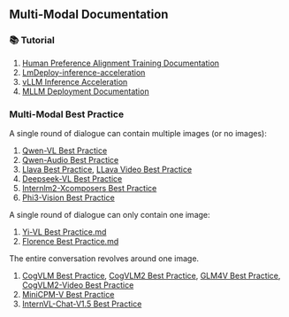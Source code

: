 ## Multi-Modal Documentation

### 📚 Tutorial

1. [Human Preference Alignment Training Documentation](human-preference-alignment-training-documentation.md)
2. [LmDeploy-inference-acceleration](LmDeploy-inference-acceleration.md)
3. [vLLM Inference Acceleration](vllm-inference-acceleration.md)
4. [MLLM Deployment Documentation](mutlimodal-deployment.md)

### Multi-Modal Best Practice

A single round of dialogue can contain multiple images (or no images):
1. [Qwen-VL Best Practice](qwen-vl-best-practice.md)
2. [Qwen-Audio Best Practice](qwen-audio-best-practice.md)
3. [Llava Best Practice](llava-best-practice.md), [LLava Video Best Practice](llava-video-best-practice.md)
4. [Deepseek-VL Best Practice](deepseek-vl-best-practice.md)
5. [Internlm2-Xcomposers Best Practice](internlm-xcomposer2-best-practice.md)
6. [Phi3-Vision Best Practice](phi3-vision-best-practice.md)


A single round of dialogue can only contain one image:
1. [Yi-VL Best Practice.md](yi-vl-best-practice.md)
2. [Florence Best Practice.md](florence-best-pratice.md)

The entire conversation revolves around one image.
1. [CogVLM Best Practice](cogvlm-best-practice.md), [CogVLM2 Best Practice](cogvlm2-best-practice.md), [GLM4V Best Practice](glm4v-best-practice.md), [CogVLM2-Video Best Practice](cogvlm2-video-best-practice.md)
2. [MiniCPM-V Best Practice](minicpm-v-best-practice.md)
3. [InternVL-Chat-V1.5 Best Practice](internvl-best-practice.md)
